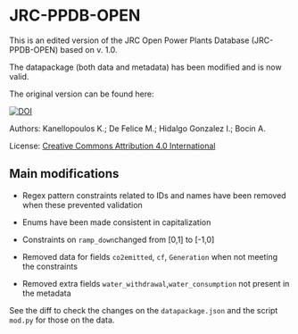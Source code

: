 # JRC-PPDB-OPEN

This is an edited version of the JRC Open Power Plants Database (JRC-PPDB-OPEN) based on v. 1.0.

The datapackage (both data and metadata) has been modified and is now valid.

The original version can be found here:

[![DOI](https://zenodo.org/badge/DOI/10.5281/zenodo.3574566.svg)](https://doi.org/10.5281/zenodo.3574566)

Authors: Kanellopoulos K.; De Felice M.; Hidalgo Gonzalez I.; Bocin A.

License: [Creative Commons Attribution 4.0 International](https://creativecommons.org/licenses/by/4.0/legalcode)

## Main modifications

- Regex pattern constraints related to IDs and names have been removed when these prevented validation

- Enums have been made consistent in capitalization

- Constraints on `ramp_down`changed from [0,1] to [-1,0]

- Removed data for fields `co2emitted`, `cf`, `Generation` when not meeting the constraints

- Removed extra fields `water_withdrawal`,`water_consumption` not present in the metadata

See the diff to check the changes on the `datapackage.json` and the script `mod.py` for those on the data.
